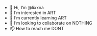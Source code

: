 - 👋 Hi, I’m @lixxna
- 👀 I’m interested in ART
- 🌱 I’m currently learning ART
- 💞️ I’m looking to collaborate on NOTHING
- 📫 How to reach me DONT

<!---
lixxna/lixxna is a ✨ special ✨ repository because its `README.md` (this file) appears on your GitHub profile.
You can click the Preview link to take a look at your changes.
--->
